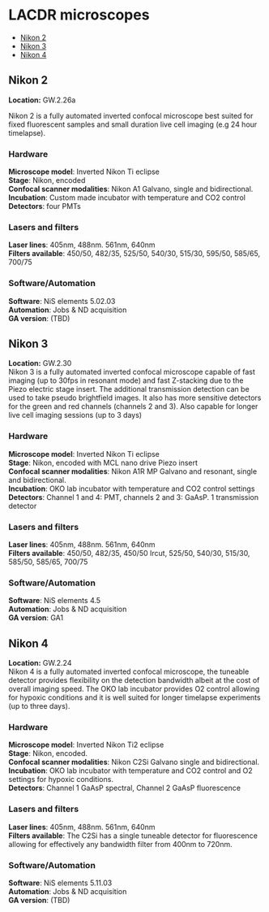 # LACDR microscopes

- [Nikon 2](lacdrmicroscopes.md#nikon-2)
- [Nikon 3](lacdrmicroscopes.md#nikon-3)
- [Nikon 4](lacdrmicroscopes.md#nikon-4)

## Nikon 2
**Location:** GW.2.26a  

Nikon 2 is a fully automated inverted confocal microscope best suited for fixed fluorescent samples and small duration live cell imaging (e.g 24 hour timelapse).

### Hardware 
**Microscope model**: Inverted Nikon Ti eclipse  
**Stage**: Nikon, encoded  
**Confocal scanner modalities**: Nikon A1 Galvano, single and bidirectional.  
**Incubation**: Custom made incubator with temperature and CO2 control  
**Detectors**: four PMTs

### Lasers and filters  
**Laser lines**: 405nm, 488nm. 561nm, 640nm  
**Filters available**: 450/50, 482/35, 525/50, 540/30, 515/30, 595/50, 585/65, 700/75

### Software/Automation
**Software**: NiS elements 5.02.03  
**Automation**: Jobs & ND acquisition  
**GA version**: (TBD)

## Nikon 3
**Location:** GW.2.30  
Nikon 3 is a fully automated inverted confocal microscope capable of fast imaging (up to 30fps in resonant mode) and fast Z-stacking due to the Piezo electric stage insert. The additional transmission detection can be used to take pseudo brightfield images. It also has more sensitive detectors for the green and red channels (channels 2 and 3). Also capable for longer live cell imaging sessions (up to 3 days)

### Hardware
**Microscope model**: Inverted Nikon Ti eclipse  
**Stage**: Nikon, encoded with MCL nano drive Piezo insert  
**Confocal scanner modalities**: Nikon A1R MP Galvano and resonant, single and bidirectional.  
**Incubation**: OKO lab incubator with temperature and CO2 control settings  
**Detectors**: Channel 1 and 4: PMT, channels 2 and 3: GaAsP. 1 transmission detector

### Lasers and filters
**Laser lines**: 405nm, 488nm. 561nm, 640nm  
**Filters available**: 450/50, 482/35, 450/50 Ircut, 525/50, 540/30, 515/30, 585/50, 585/65, 700/75

### Software/Automation
**Software**: NiS elements 4.5  
**Automation**: Jobs & ND acquisition  
**GA version**: GA1

## Nikon 4
**Location:** GW.2.24  
Nikon 4 is a fully automated inverted confocal microscope, the tuneable detector provides flexibility on the detection bandwidth albeit at the cost of overall imaging speed. The OKO lab incubator provides O2 control allowing for hypoxic conditions and it is well suited for longer timelapse experiments (up to three days).

### Hardware
**Microscope model**: Inverted Nikon Ti2 eclipse  
**Stage**: Nikon, encoded.  
**Confocal scanner modalities**: Nikon C2Si Galvano single and bidirectional.  
**Incubation**: OKO lab incubator with temperature and CO2 control and O2 settings for hypoxic conditions.  
**Detectors**: Channel 1 GaAsP spectral, Channel 2 GaAsP fluorescence

### Lasers and filters
**Laser lines**: 405nm, 488nm. 561nm, 640nm  
**Filters available**: The C2Si has a single tuneable detector for fluorescence allowing for effectively any bandwidth filter from 400nm to 720nm.

### Software/Automation
**Software**: NiS elements 5.11.03  
**Automation**: Jobs & ND acquisition  
**GA version**: (TBD)